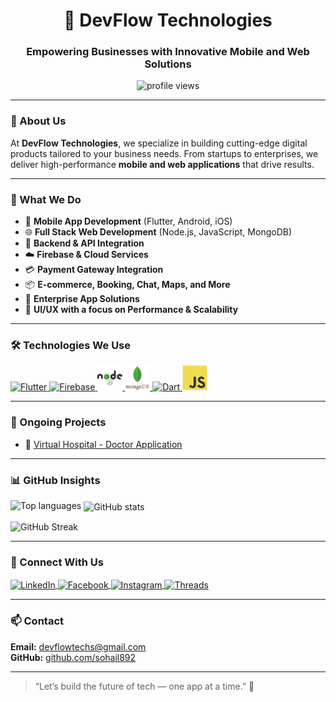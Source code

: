 <h1 align="center">🚀 DevFlow Technologies</h1>
<h3 align="center">Empowering Businesses with Innovative Mobile and Web Solutions</h3>

<p align="center">
  <img src="https://komarev.com/ghpvc/?username=sohail892&label=Visitors&color=0e75b6&style=flat" alt="profile views" />
</p>

---

### 📌 About Us

At **DevFlow Technologies**, we specialize in building cutting-edge digital products tailored to your business needs. From startups to enterprises, we deliver high-performance **mobile and web applications** that drive results.

---

### 🧠 What We Do

- 📱 **Mobile App Development** (Flutter, Android, iOS)
- 🌐 **Full Stack Web Development** (Node.js, JavaScript, MongoDB)
- 🔐 **Backend & API Integration**
- ☁️ **Firebase & Cloud Services**
- 💳 **Payment Gateway Integration**
- 📦 **E-commerce, Booking, Chat, Maps, and More**
- 💼 **Enterprise App Solutions**
- 🎯 **UI/UX with a focus on Performance & Scalability**

---

### 🛠️ Technologies We Use

<p align="left">
  <a href="https://flutter.dev/" target="_blank" rel="noopener noreferrer">
    <img src="https://www.vectorlogo.zone/logos/flutterio/flutterio-icon.svg" alt="Flutter" width="40" height="40" />
  </a>
  <a href="https://firebase.google.com/" target="_blank" rel="noopener noreferrer">
    <img src="https://www.vectorlogo.zone/logos/firebase/firebase-icon.svg" alt="Firebase" width="40" height="40" />
  </a>
  <a href="https://nodejs.org/" target="_blank" rel="noopener noreferrer">
    <img src="https://raw.githubusercontent.com/devicons/devicon/master/icons/nodejs/nodejs-original-wordmark.svg" alt="Node.js" width="40" height="40" />
  </a>
  <a href="https://www.mongodb.com/" target="_blank" rel="noopener noreferrer">
    <img src="https://raw.githubusercontent.com/devicons/devicon/master/icons/mongodb/mongodb-original-wordmark.svg" alt="MongoDB" width="40" height="40" />
  </a>
  <a href="https://dart.dev/" target="_blank" rel="noopener noreferrer">
    <img src="https://www.vectorlogo.zone/logos/dartlang/dartlang-icon.svg" alt="Dart" width="40" height="40" />
  </a>
  <a href="https://developer.mozilla.org/en-US/docs/Web/JavaScript" target="_blank" rel="noopener noreferrer">
    <img src="https://raw.githubusercontent.com/devicons/devicon/master/icons/javascript/javascript-original.svg" alt="JavaScript" width="40" height="40" />
  </a>
</p>

---

### 🚧 Ongoing Projects

- 🏥 [Virtual Hospital - Doctor Application](https://github.com/sohail892/Virtual-hospital)

---

### 📊 GitHub Insights

<p><img align="left" src="https://github-readme-stats.vercel.app/api/top-langs?username=sohail892&show_icons=true&locale=en&layout=compact" alt="Top languages" /></p>
<p>&nbsp;<img align="center" src="https://github-readme-stats.vercel.app/api?username=sohail892&show_icons=true&locale=en" alt="GitHub stats" /></p>
<p><img align="center" src="https://github-readme-streak-stats.herokuapp.com/?user=sohail892&" alt="GitHub Streak" /></p>

---

### 🤝 Connect With Us

<p align="left">
  <a href="https://www.linkedin.com/company/devflow-technologies/" target="_blank" rel="noopener noreferrer">
    <img align="center" src="https://cdn-icons-png.flaticon.com/512/174/174857.png" alt="LinkedIn" height="30" width="40" />
  </a>
  <a href="https://www.facebook.com/profile.php?id=61574811102717&mibextid=JRoKGi" target="_blank" rel="noopener noreferrer">
    <img align="center" src="https://raw.githubusercontent.com/rahuldkjain/github-profile-readme-generator/master/src/images/icons/Social/facebook.svg" alt="Facebook" height="30" width="40" />
  </a>
  <a href="https://www.instagram.com/devflowtechs?igsh=MXh5N3ZuYzN5czd3OQ==" target="_blank" rel="noopener noreferrer">
    <img align="center" src="https://cdn-icons-png.flaticon.com/512/2111/2111463.png" alt="Instagram" height="30" width="40" />
  </a>
  <a href="https://www.threads.net/@devflowtechs" target="_blank" rel="noopener noreferrer">
    <img align="center" src="https://cdn-icons-png.flaticon.com/512/5968/5968958.png" alt="Threads" height="30" width="40" />
  </a>
</p>

---

### 📫 Contact

**Email:** devflowtechs@gmail.com  
**GitHub:** [github.com/sohail892](https://github.com/sohail892)

---

> “Let’s build the future of tech — one app at a time.” 🚀

